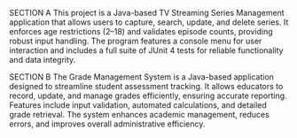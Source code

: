 SECTION A
This project is a Java-based TV Streaming Series Management application that allows users to capture, search, update, and delete series.
It enforces age restrictions (2–18) and validates episode counts, providing robust input handling. 
The program features a console menu for user interaction and includes a full suite of JUnit 4 tests for reliable functionality and data integrity.

SECTION B
The Grade Management System is a Java-based application designed to streamline student assessment tracking. 
It allows educators to record, update, and manage grades efficiently, ensuring accurate reporting. 
Features include input validation, automated calculations, and detailed grade retrieval. The system enhances academic management, reduces errors, and improves overall administrative efficiency.
